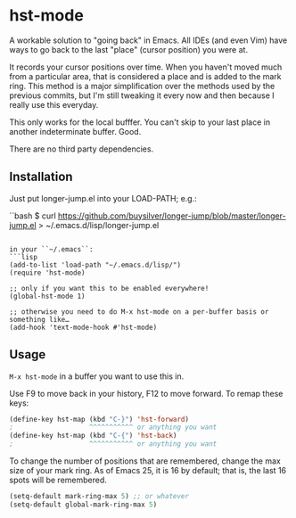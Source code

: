 # hst-mode

A workable solution to "going back" in Emacs. All IDEs (and even Vim)
have ways to go back to the last "place" (cursor position) you were
at.

It records your cursor positions over time. When you haven't moved
much from a particular area, that is considered a place and is added
to the mark ring. This method is a major simplification over the
methods used by the previous commits, but I'm still tweaking it every
now and then because I really use this everyday.

This only works for the local bufffer. You can't skip to your last
place in another indeterminate buffer. Good.

There are no third party dependencies.

## Installation

Just put longer-jump.el into your LOAD-PATH; e.g.:

``bash
$ curl https://github.com/buysilver/longer-jump/blob/master/longer-jump.el > ~/.emacs.d/lisp/longer-jump.el
```

in your ``~/.emacs``:
```lisp
(add-to-list 'load-path "~/.emacs.d/lisp/")
(require 'hst-mode)

;; only if you want this to be enabled everywhere!
(global-hst-mode 1)

;; otherwise you need to do M-x hst-mode on a per-buffer basis or something like…
(add-hook 'text-mode-hook #'hst-mode)
```

## Usage

``M-x hst-mode`` in a buffer you want to use this in.

Use F9 to move back in your history, F12 to move forward. To remap these keys:

```lisp
(define-key hst-map (kbd "C-}") 'hst-forward)
;                   ^^^^^^^^^^^ or anything you want
(define-key hst-map (kbd "C-{") 'hst-back)
;                   ^^^^^^^^^^^ or anything you want
```

To change the number of positions that are remembered, change the max size of your mark ring. As of Emacs 25, it is 16 by default; that is, the last 16 spots will be remembered.

```lisp
(setq-default mark-ring-max 5) ;; or whatever
(setq-default global-mark-ring-max 5)
```